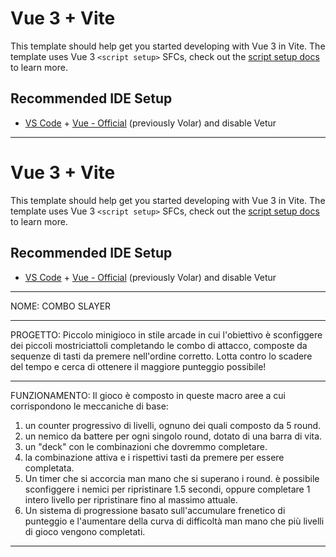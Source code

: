 # Vue 3 + Vite

This template should help get you started developing with Vue 3 in Vite. The template uses Vue 3 `<script setup>` SFCs, check out the [script setup docs](https://v3.vuejs.org/api/sfc-script-setup.html#sfc-script-setup) to learn more.

## Recommended IDE Setup

- [VS Code](https://code.visualstudio.com/) + [Vue - Official](https://marketplace.visualstudio.com/items?itemName=Vue.volar) (previously Volar) and disable Vetur

- - - - - - - - -- - - - - - - - -- 
# Vue 3 + Vite

This template should help get you started developing with Vue 3 in Vite. The template uses Vue 3 `<script setup>` SFCs, check out the [script setup docs](https://v3.vuejs.org/api/sfc-script-setup.html#sfc-script-setup) to learn more.

## Recommended IDE Setup

- [VS Code](https://code.visualstudio.com/) + [Vue - Official](https://marketplace.visualstudio.com/items?itemName=Vue.volar) (previously Volar) and disable Vetur

- - - - - - - - - - - - - - - - - - - - - - - - - - - - - - - - - - - - - - - - - -
NOME: COMBO SLAYER
- - - - - - - - - - - - - - - - - - - - - - - - - - - - - - - - - - - - - - - - - -
PROGETTO:
Piccolo minigioco in stile arcade in cui l'obiettivo è sconfiggere dei piccoli mostriciattoli completando le combo di attacco, composte da sequenze di tasti da premere nell'ordine corretto. Lotta contro lo scadere del tempo e cerca di ottenere il maggiore punteggio possibile!
- - - - - - - - - - - - - - - - - - - - - - - - - - - - - - - - - - - - - - - - - -
FUNZIONAMENTO:
Il gioco è composto in queste macro aree a cui corrispondono le meccaniche di base:
1. un counter progressivo di livelli, ognuno dei quali composto da 5 round.
2. un nemico da battere per ogni singolo round, dotato di una barra di vita.
3. un "deck" con le combinazioni che dovremmo completare.
4. la combinazione attiva e i rispettivi tasti da premere per essere completata.
5. Un timer che si accorcia man mano che si superano i round. è possibile sconfiggere i nemici per ripristinare 1.5 secondi, oppure completare 1 intero livello per ripristinare fino al massimo attuale.
6. Un sistema di progressione basato sull'accumulare frenetico di punteggio e l'aumentare della curva di difficoltà man mano che più livelli di gioco vengono completati.
- - - - - - - - - - - - - - - - - - - - - - - - - - - - - - - - - - - - - - - - - -





